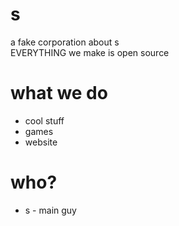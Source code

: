 # s
a fake corporation about s <br>
EVERYTHING we make is open source

# what we do
- cool stuff
- games
- website

# who?
- s - main guy
